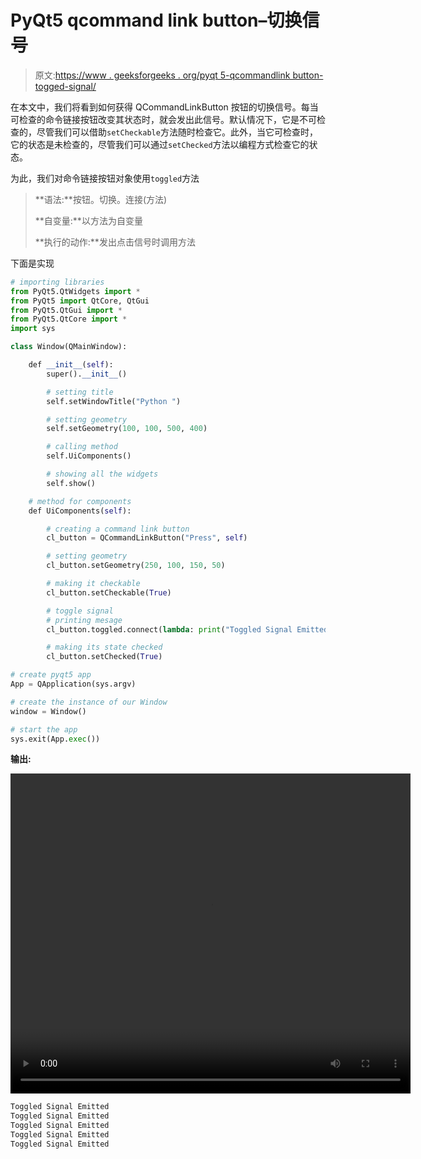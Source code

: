 # PyQt5 qcommand link button–切换信号

> 原文:[https://www . geeksforgeeks . org/pyqt 5-qcommandlink button-togged-signal/](https://www.geeksforgeeks.org/pyqt5-qcommandlinkbutton-toggled-signal/)

在本文中，我们将看到如何获得 QCommandLinkButton 按钮的切换信号。每当可检查的命令链接按钮改变其状态时，就会发出此信号。默认情况下，它是不可检查的，尽管我们可以借助`setCheckable`方法随时检查它。此外，当它可检查时，它的状态是未检查的，尽管我们可以通过`setChecked`方法以编程方式检查它的状态。

为此，我们对命令链接按钮对象使用`toggled`方法

> **语法:**按钮。切换。连接(方法)
> 
> **自变量:**以方法为自变量
> 
> **执行的动作:**发出点击信号时调用方法

下面是实现

```py
# importing libraries
from PyQt5.QtWidgets import * 
from PyQt5 import QtCore, QtGui
from PyQt5.QtGui import * 
from PyQt5.QtCore import * 
import sys

class Window(QMainWindow):

    def __init__(self):
        super().__init__()

        # setting title
        self.setWindowTitle("Python ")

        # setting geometry
        self.setGeometry(100, 100, 500, 400)

        # calling method
        self.UiComponents()

        # showing all the widgets
        self.show()

    # method for components
    def UiComponents(self):

        # creating a command link button
        cl_button = QCommandLinkButton("Press", self)

        # setting geometry
        cl_button.setGeometry(250, 100, 150, 50)

        # making it checkable
        cl_button.setCheckable(True)

        # toggle signal
        # printing mesage
        cl_button.toggled.connect(lambda: print("Toggled Signal Emitted"))

        # making its state checked
        cl_button.setChecked(True)

# create pyqt5 app
App = QApplication(sys.argv)

# create the instance of our Window
window = Window()

# start the app
sys.exit(App.exec())
```

**输出:**

<video class="wp-video-shortcode" id="video-439130-1" width="640" height="512" preload="metadata" controls=""><source type="video/mp4" src="https://media.geeksforgeeks.org/wp-content/uploads/20200625031445/Python-2020-06-25-03-14-18.mp4?_=1">[https://media.geeksforgeeks.org/wp-content/uploads/20200625031445/Python-2020-06-25-03-14-18.mp4](https://media.geeksforgeeks.org/wp-content/uploads/20200625031445/Python-2020-06-25-03-14-18.mp4)</video>

```py
Toggled Signal Emitted
Toggled Signal Emitted
Toggled Signal Emitted
Toggled Signal Emitted
Toggled Signal Emitted

```